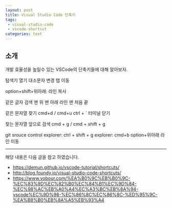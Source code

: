 ```yaml
---
layout: post
title: Visual Studio Code 단축키
tags:
 - visual-studio-code
 - vscode-shortcut
categories: text
---
```


## 소개
개발 효율성을 높일수 있는 VSCode의 단축키들에 대해 알아보자.


탐색기 열기
대소문자 변경
탭 이동

option+shift+위아래: 라인 복사

같은 글자 검색
맨 위
맨 아래
라인 맨 처음 끝


같은 문자열 찾기
cmd+d / cmd+u
ctrl + ` 터미널 닫기


찾는 문자열 앞으로 검색 cmd + g / cmd + shift + g

git srouce control explorer: ctrl + shift + g
explorer: cmd+b
option+위아래 라인 이동


----
해당 내용은 다음 글을 참고 하였습니다.
- https://demun.github.io/vscode-tutorial/shortcuts/
- http://blog.foundy.io/visual-studio-code-shortcuts/
- https://www.vobour.com/%EA%B0%9C%EB%B0%9C-%EC%83%9D%EC%82%B0%EC%84%B1%EC%9D%84-%EC%98%AC%EB%A0%A4%EC%A3%BC%EB%8A%94-vscode%EC%9D%98-%EC%86%8C%EC%86%8C-%ED%95%9C-%EA%B8%B0%EB%8A%A5%EB%93%A4